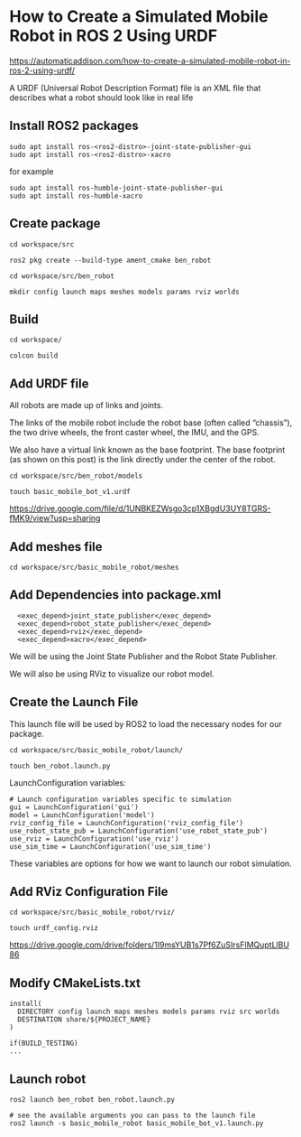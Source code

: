 # How to Create a Simulated Mobile Robot in ROS 2 Using URDF

https://automaticaddison.com/how-to-create-a-simulated-mobile-robot-in-ros-2-using-urdf/

A URDF (Universal Robot Description Format) file is an XML file that describes what a robot should look like in real life



## Install ROS2 packages
```
sudo apt install ros-<ros2-distro>-joint-state-publisher-gui
sudo apt install ros-<ros2-distro>-xacro
```
for example
```
sudo apt install ros-humble-joint-state-publisher-gui
sudo apt install ros-humble-xacro
```


## Create package
```
cd workspace/src

ros2 pkg create --build-type ament_cmake ben_robot

cd workspace/src/ben_robot

mkdir config launch maps meshes models params rviz worlds
```

## Build
```
cd workspace/

colcon build
```

## Add URDF file

All robots are made up of links and joints. 

The links of the mobile robot include the robot base (often called “chassis”), the two drive wheels, the front caster wheel, the IMU, and the GPS.

We also have a virtual link known as the base footprint. The base footprint (as shown on this post) is the link directly under the center of the robot.

```
cd workspace/src/ben_robot/models

touch basic_mobile_bot_v1.urdf

```
https://drive.google.com/file/d/1UNBKEZWsgo3cp1XBgdU3UY8TGRS-fMK9/view?usp=sharing


## Add meshes file
```
cd workspace/src/basic_mobile_robot/meshes

```

## Add Dependencies into package.xml
```
  <exec_depend>joint_state_publisher</exec_depend>
  <exec_depend>robot_state_publisher</exec_depend>
  <exec_depend>rviz</exec_depend>
  <exec_depend>xacro</exec_depend>
```
We will be using the Joint State Publisher and the Robot State Publisher.

We will also be using RViz to visualize our robot model.


## Create the Launch File
This launch file will be used by ROS2 to load the necessary nodes for our package. 

```
cd workspace/src/basic_mobile_robot/launch/

touch ben_robot.launch.py
```

LaunchConfiguration variables:
```
# Launch configuration variables specific to simulation
gui = LaunchConfiguration('gui')
model = LaunchConfiguration('model')
rviz_config_file = LaunchConfiguration('rviz_config_file')
use_robot_state_pub = LaunchConfiguration('use_robot_state_pub')
use_rviz = LaunchConfiguration('use_rviz')
use_sim_time = LaunchConfiguration('use_sim_time')
```
These variables are options for how we want to launch our robot simulation. 


## Add RViz Configuration File
```
cd workspace/src/basic_mobile_robot/rviz/

touch urdf_config.rviz
```
https://drive.google.com/drive/folders/1I9msYUB1s7Pf6ZuSIrsFlMQuptLlBU86



## Modify CMakeLists.txt
```
install(
  DIRECTORY config launch maps meshes models params rviz src worlds
  DESTINATION share/${PROJECT_NAME}
)

if(BUILD_TESTING)
...

```

## Launch robot
```
ros2 launch ben_robot ben_robot.launch.py

# see the available arguments you can pass to the launch file
ros2 launch -s basic_mobile_robot basic_mobile_bot_v1.launch.py
```
